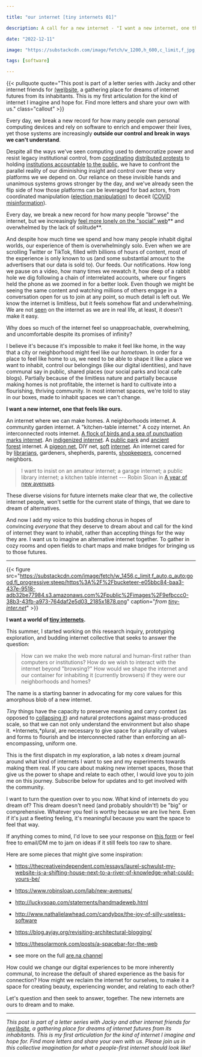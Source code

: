 ```yaml
---

title: "our internet [tiny internets 01]"

description: A call for a new internet - "I want a new internet, one that feels like ours."

date: "2022-12-11"

image: "https://substackcdn.com/image/fetch/w_1200,h_600,c_limit,f_jpg,q_auto:good,fl_progressive:steep/https%3A%2F%2Fbucketeer-e05bbc84-baa3-437e-9518-adb32be77984.s3.amazonaws.com%2Fpublic%2Fimages%2F9efbccc0-38b3-43fb-a973-764daf2e5d03_2185x1878.png"

tags: [software]

---
```


{{< pullquote quote="This post is part of a letter series with Jacky and other internet friends for [(we)bsite](we-b.site),  a gathering place for dreams of internet futures from its inhabitants. This is my first articulation for the kind of internet I imagine and hope for. Find more letters and share your own with us." class="callout" >}}

Every day, we break a new record for how many people own personal computing devices and rely on software to enrich and empower their lives, yet those systems are increasingly **outside our control and break in ways we can't understand**.

Despite all the ways we've seen computing used to democratize power and resist legacy institutional control, from [coordinating](https://www.technologyreview.com/2020/06/06/1002546/google-docs-social-media-resistance/) [distributed protests](https://techcrunch.com/2022/11/28/despite-ban-twitter-downloads-surge-in-china-amid-covid-protests/?guccounter=1&guce_referrer=aHR0cHM6Ly93d3cuZ29vZ2xlLmNvbS8&guce_referrer_sig=AQAAACO-nuJLsp2pv-dtMYsbR4Hz4gVRIDwX9prwv07sWLWAOVZRgzZ0OezvJQ7Bp1aO83avzxgNq7qMTVTB4jjh0FfII96V416dESLIRxhgdUW-qaHJJS7bYgSvXhShKwc1PXD85Zfadhx4B4dnQUTUazE1qPzFfLSo2lis6agZldra) to holding [institutions accountable](https://www.cnet.com/news/politics/twitter-is-transforming-modern-protest-its-vital-that-we-use-it-right/) [to the public](https://slate.com/news-and-politics/2020/06/george-floyd-public-spreadsheet-police-violence-videos.html), we have to confront the parallel reality of our diminishing insight and control over these very platforms we we depend on. Our reliance on these invisible hands and unanimous systems grows stronger by the day, and we've already seen the flip side of how those platforms can be leveraged for bad actors, from coordinated manipulation ([election manipulation](https://www.rappler.com/nation/148007-propaganda-war-weaponizing-internet/)) to deceit ([COVID misinformation](https://www.npr.org/sections/coronavirus-live-updates/2020/05/20/859814085/researchers-nearly-half-of-accounts-tweeting-about-coronavirus-are-likely-bots)).

Every day, we break a new record for how many people "browse" the internet, but we increasingly [feel more lonely on the "social" web](https://www.psycom.net/how-social-media-increases-loneliness)** and overwhelmed by the lack of solitude**.

And despite how much time we spend and how many people inhabit digital worlds, our experience of them is overwhelmingly solo. Even when we are scrolling Twitter or TikTok, filled with billions of hours of content, most of the experience is only known to us (and some substantial amount to the advertisers that our data is sold to). Our feeds. Our notifications. How long we pause on a video, how many times we rewatch it, how deep of a rabbit hole we dig following a chain of interrelated accounts, where our fingers held the phone as we zoomed in for a better look. Even though we might be seeing the same content and watching millions of others engage in a conversation open for us to join at any point, so much detail is left out. We know the internet is limitless, but it feels somehow flat and underwhelming. We are not [seen](https://jasminewang.substack.com/p/attending-to-the-other) on the internet as we are in real life, at least, it doesn't make it easy.

Why does so much of the internet feel so unapproachable, overwhelming, and uncomfortable despite its promises of infinity?

I believe it's because it's impossible to make it feel like home, in the way that a city or neighborhood might feel like our *hometown*. In order for a place to feel like home to us, we need to be able to shape it like a place we want to inhabit, control our belongings (like our digital identities), and have communal say in public, shared places (our social parks and local cafe blogs). Partially because of the limitless nature and partially because making homes is not profitable, the internet is hard to cultivate into a flourishing, thriving community. In most internet spaces, we're told to stay in our boxes, made to inhabit spaces we can't change.

**I want a new internet, one that feels like ours.**

An internet where we can make homes. A neighborhoods internet. A community garden internet. A "kitchen-table internet." A cozy internet. An interconnected roots internet. [A flock of birds and a sea of punctuation marks internet](https://thecreativeindependent.com/essays/laurel-schwulst-my-website-is-a-shifting-house-next-to-a-river-of-knowledge-what-could-yours-be/#:~:text=the%20web%20is%20a%20flock%20of%20birds%20or%20a%20sea%20of%20punctuation%20marks%2C%20each%20tending%20or%20forgetting%20about%20their%20web%20garden%20or%20puddle%20home%20with%20a%20river%20of%20knowledge%20nearby.). An [indigenized internet](https://www.are.na/jake-advincula/indigenized-internet). A [public park](https://newpublic.substack.com/p/revisiting-the-public-commons) and [ancient forest](https://newpublic.substack.com/p/-what-can-the-internet-learn-from) internet. A [pigeon net](https://en.wikipedia.org/wiki/Sneakernet), DIY net, [soft](https://helena.mmm.page/soft_tech) [internet](https://softnet.works/). An internet cared for by [librarians](https://www.libraryfutures.net/post/four-questions-with-joanne-mcneil), gardeners, shepherds, parents, [shopkeepers](https://twitter.com/tomcritchlow/status/1576644301005545475), concerned neighbors.

> I want to insist on an amateur internet; a garage internet; a public library internet; a kitchen table internet --- Robin Sloan in [A year of new avenues](http:/#:~:text=I%C2%A0want%20to%20insist%20on%20an%20amateur%20internet%3B%20a%20garage%20internet%3B%20a%20public%20library%20internet%3B%20a%20kitchen%20ta%C2%ADble%20internet)*.*

These diverse visions for future internets make clear that we, the collective internet people, won't settle for the current state of things, that we dare to dream of alternatives.

And now I add my voice to this budding chorus in hopes of convincing *everyone* that they deserve to dream about and call for the kind of internet they want to inhabit, rather than accepting things for the way they are. I want us to imagine an alternative internet together. To gather in cozy rooms and open fields to chart maps and make bridges for bringing us to those futures.

* * * * *

{{< figure src="https://substackcdn.com/image/fetch/w_1456,c_limit,f_auto,q_auto:good,fl_progressive:steep/https%3A%2F%2Fbucketeer-e05bbc84-baa3-437e-9518-adb32be77984.s3.amazonaws.com%2Fpublic%2Fimages%2F9efbccc0-38b3-43fb-a973-764daf2e5d03_2185x1878.png" caption="*from [tiny-inter.net](https://tiny-inter.net/)*" >}}


**I want a world of [tiny internets](https://tiny-inter.net/).**

This summer, I started working on this research inquiry, prototyping exploration, and budding internet collective that seeks to answer the question:

> How can we make the web more natural and human-first rather than computers or institutions? How do we wish to interact with the internet beyond "browsing?" How would we shape the internet and our container for inhabiting it (currently browsers) if they were our neighborhoods and homes?

The name is a starting banner in advocating for my core values for this amorphous blob of a new internet.

*Tiny* things have the capacity to preserve meaning and carry context (as opposed to [collapsing it](https://jzhao.xyz/posts/context-collapse/)) and natural protections against mass-produced scale, so that we can not only understand the environment but also shape it. *Internets,*plural, are necessary to give space for a plurality of values and forms to flourish and be interconnected rather than enforcing an all-encompassing, uniform one.

This is the first dispatch in my exploration, a lab notes x dream journal around what kind of internets I want to see and my experiments towards making them real. If you care about making new internet spaces, those that give us the power to shape and relate to each other, I would love you to join me on this journey. Subscribe below for updates and to get involved with the community.

I want to turn the question over to you now. What kind of internets do you dream of? This dream doesn't need (and probably shouldn't!) be "big" or comprehensive. Whatever you feel is worthy because we are live here. Even if it's just a fleeting feeling, it's meaningful because you want the space to feel that way.

If anything comes to mind, I'd love to see your response on [this form](https://coda.io/form/TI-01-internet-dreams_dmLF_QiE8e4) or feel free to email/DM me to jam on ideas if it still feels too raw to share.

Here are some pieces that might give some inspiration:

-   <https://thecreativeindependent.com/essays/laurel-schwulst-my-website-is-a-shifting-house-next-to-a-river-of-knowledge-what-could-yours-be/>

-   <https://www.robinsloan.com/lab/new-avenues/>

-   <http://luckysoap.com/statements/handmadeweb.html>

-   <http://www.nathalielawhead.com/candybox/the-joy-of-silly-useless-software>

-   <https://blog.ayjay.org/revisiting-architectural-blogging/>

-   <https://thesolarmonk.com/posts/a-spacebar-for-the-web>

-   see more on the full [are.na channel](https://www.are.na/spencer-chang/tiny-internets)

How could we change our digital experiences to be more inherently communal, to increase the default of shared experience as the basis for connection? How might we reclaim the internet for ourselves, to make it a space for creating beauty, experiencing wonder, and relating to each other?

Let's question and then seek to answer, together. The new internets are ours to dream and to make.

---
*This post is part of a letter series with Jacky and other internet friends for <a href="we-b.site">(we)bsite</a>,  a gathering place for dreams of internet futures from its inhabitants. This is my first articulation for the kind of internet I imagine and hope for. Find more letters and share your own with us. Please join us in this collective imagination for what a people-first internet should look like!*

